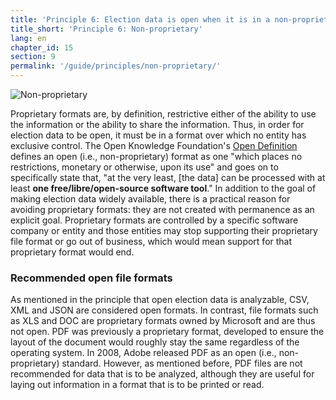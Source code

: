 ```yaml
---
title: 'Principle 6: Election data is open when it is in a non-proprietary format'
title_short: 'Principle 6: Non-proprietary'
lang: en
chapter_id: 15
section: 9
permalink: '/guide/principles/non-proprietary/'
---
```


![Non-proprietary](/images/inventory/principles/non-proprietary.png)

Proprietary formats are, by definition, restrictive either of the ability to use the information or the ability to share the information. Thus, in order for election data to be open, it must be in a format over which no entity has exclusive control. The Open Knowledge Foundation's [Open Definition](http://opendefinition.org/od/) defines an open (i.e., non-proprietary) format as one "which places no restrictions, monetary or otherwise, upon its use" and goes on to specifically state that, "at the very least, \[the data\] can be processed with at least **one free/libre/open-source software tool**." In addition to the goal of making election data widely available, there is a practical reason for avoiding proprietary formats: they are not created with permanence as an explicit goal. Proprietary formats are controlled by a specific software company or entity and those entities may stop supporting their proprietary file format or go out of business, which would mean support for that proprietary format would end.

### Recommended open file formats

As mentioned in the principle that open election data is analyzable, CSV, XML and JSON are considered open formats. In contrast, file formats such as XLS and DOC are proprietary formats owned by Microsoft and are thus not open. PDF was previously a proprietary format, developed to ensure the layout of the document would roughly stay the same regardless of the operating system. In 2008, Adobe released PDF as an open (i.e., non-proprietary) standard. However, as mentioned before, PDF files are not recommended for data that is to be analyzed, although they are useful for laying out information in a format that is to be printed or read.
